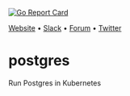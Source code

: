 [![Go Report Card](https://goreportcard.com/badge/github.com/k8sdb/postgres)](https://goreportcard.com/report/github.com/k8sdb/postgres)

[Website](https://appscode.com) • [Slack](https://slack.appscode.com) • [Forum](https://discuss.appscode.com) • [Twitter](https://twitter.com/AppsCodeHQ)

# postgres
Run Postgres in Kubernetes
